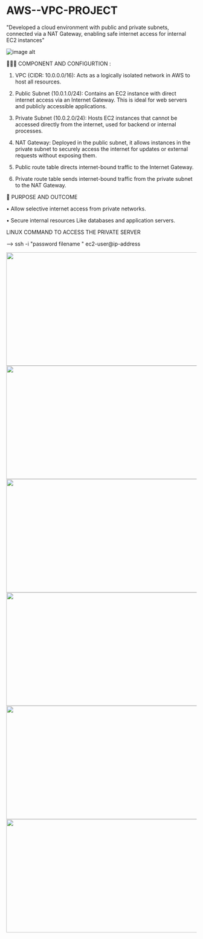 # AWS--VPC-PROJECT

"Developed a cloud environment with public and private subnets, connected via a NAT Gateway, enabling safe internet access for internal EC2 instances" 

![image alt](https://github.com/gowtthamm/AWS--VPC-PROJECT/blob/c6e17508080f4e32fa4cc5fb3b910591ff4366fe/VPC_Architecture.jpg)

🧑🏻‍💻 COMPONENT AND CONFIGURTION :

01. VPC (CIDR: 10.0.0.0/16): Acts as a logically isolated network in AWS to host all resources.

02. Public Subnet (10.0.1.0/24): Contains an EC2 instance with direct internet access via an Internet Gateway. This is ideal for web servers and publicly accessible applications.

03. Private Subnet (10.0.2.0/24): Hosts EC2 instances that cannot be accessed directly from the internet, used for backend or internal processes.

04. NAT Gateway: Deployed in the public subnet, it allows instances in the private subnet to securely access the internet for updates or external requests without exposing them.

05. Public route table directs internet-bound traffic to the Internet Gateway.

06. Private route table sends internet-bound traffic from the private subnet to the NAT Gateway.

🚀 PURPOSE AND OUTCOME 

• Allow selective internet access from private networks.

• Secure internal resources Like databases and application servers.


LINUX COMMAND TO ACCESS THE PRIVATE SERVER 

-->  ssh -i "password filename " ec2-user@ip-address



<img src="https://github.com/gowtthamm/AWS--VPC-PROJECT/blob/e4e70af8e63191fdcec7ea5ba870f866af71c8cf/Subnet.png" width="700" height="300" />


<img src="https://github.com/gowtthamm/AWS--VPC-PROJECT/blob/e4e70af8e63191fdcec7ea5ba870f866af71c8cf/Subnet.png" width="700" height="300" />



<img src="https://github.com/gowtthamm/AWS--VPC-PROJECT/blob/1f67c791fc27f7949d6bceb253e0c0a403c882e6/NAT.png" width="700" height="300" />


<img src="https://github.com/gowtthamm/AWS--VPC-PROJECT/blob/2029f7aad26316fdf1aa5f099ca870c6ae5cb7a9/Route%20Table.png" width="700" height="300" />



<img src="https://github.com/gowtthamm/AWS--VPC-PROJECT/blob/ac4af26a18ddd6b28869ef3d628f7996d7b1327d/Linux.png" width="700" height="300" />



<img src="https://github.com/gowtthamm/AWS--VPC-PROJECT/blob/fccb8accb078809b9dc647d01c94e6212e073ab3/OutPut.png" width="700" height="300" />

